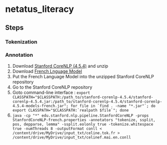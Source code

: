 # netatus_literacy

## Steps

### Tokenization

### Annotation
1. Download [Stanford CoreNLP (4.5.4)](https://nlp.stanford.edu/software/stanford-corenlp-4.5.4.zip) and unzip
2. Download [French Lnguage Model](https://nlp.stanford.edu/software/stanford-corenlp-4.5.4-models-french.jar)
3. Put the French Language Model into the unzipped Stanford CoreNLP repository
4. Go to the Stanford CoreNLP repository 
5. Goto command-line interface : ```export CLASSPATH="$CLASSPATH:/path_to/stanford-corenlp-4.5.4/stanford-corenlp-4.5.4.jar:/path_to/stanford-corenlp-4.5.4/stanford-corenlp-4.5.4-models-french.jar"; for file in `find . -name "*.jar"`; do export CLASSPATH="$CLASSPATH:`realpath $file`"; done```
6. ```java -cp "*" edu.stanford.nlp.pipeline.StanfordCoreNLP -props StanfordCoreNLP-french.properties -annotators "tokenize, ssplit, pos, depparse, lemma" -ssplit.eolonly true -tokenize.whitespace true -numThreads 8 -outputFormat conll < /content/drive/MyDrive/input_txt/celine.tok.fr > /content/drive/MyDrive/input_txt/celinef.mai.en.conll```
